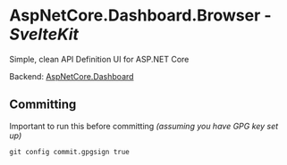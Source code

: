 # AspNetCore.Dashboard.Browser - _SvelteKit_

Simple, clean API Definition UI for ASP.NET Core

Backend: [AspNetCore.Dashboard](https://github.com/MathiasFrost/AspNetCore.Dashboard)

## Committing

Important to run this before committing _(assuming you have GPG key set up)_

```shell
git config commit.gpgsign true
```
